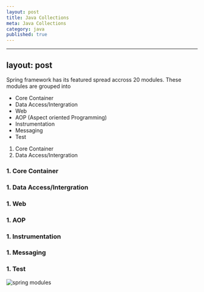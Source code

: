 ```yaml
---
layout: post
title: Java Collections
meta: Java Collections
category: java
published: true
---
```

---
layout: post
---
Spring framework has its featured spread accross 20 modules.  These modules are grouped into 
* Core Container
* Data Access/Intergration
* Web
* AOP (Aspect oriented Programming)
* Instrumentation 
* Messaging
* Test

1. Core Container
1. Data Access/Intergration

### 1. Core Container

### 1. Data Access/Intergration
### 1. **Web**
### 1. **AOP**
### 1. **Instrumentation**
### 1. **Messaging**
### 1. **Test**


![spring modules]({{site.baseurl}}resources/images/spring-framework-modules.JPG)
